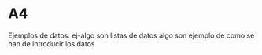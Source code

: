 # A4

Ejemplos de datos:
ej-algo son listas de datos
algo son ejemplo de como se han de introducir los datos
